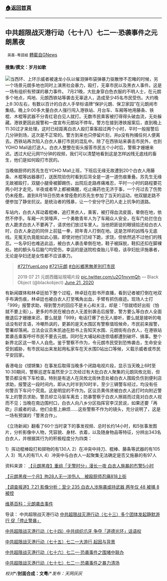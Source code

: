 ###  [:house:返回首頁](https://github.com/ourhimalayas/txt)
---


## 中共超限战灭港行动（七十八）七二一·恐袭事件之元朗黑夜
` 英喜-粵語組` [轉載自GNews](https://gnews.org/zh-hans/1593300/)

#### 搜集/撰文：岁月如歌


![](https://assets.gnews.org/wp-content/uploads/2021/10/10141-1.jpg)当西环、上环示威者被速龙小队以催泪弹布袋弹暴力驱散惨不忍睹的时候，另一个场景元朗多地也同时上演黑社会暴力，殴打，无辜市民以及黑衣人事件。这是一场有组织有预谋的暴力事件。
7月21晚，大批身穿白色衣服的不明人士，在元朗多个地点，鸡地、元朗西铁站等袭击无辜途人，造成至少45名市民受伤。大约晚上8:30左右，有数以百计的白衣人手举标语牌“保护元朗、保卫家园”在元朗闹市集结。晚上9:00多大量白衣人强行闯入港铁站、月台车、车厢等地用藤条、铁棍、木棍等武器不分青红皂白见人就打。无数市民乘客被打得得头破血流，无处躲藏。港铁更因此报警和一度宣布元朗站不停车。警方在接到港铁报案后，直到晚上11:30过才来处理，这时已经距离白衣人殴打乘客超过两个小时，平时一般报警后几分钟到场，这次是不正常的。警方到来也只停留片刻，并p没有拘捕任何人便离去。西铁站再次陷入白衣人暴打市民的混乱中。除了在西铁站来袭击市民外，也到YOHO Mall追打途人。白衣人整整在街头报答市民五个小时后，警察才姗姗来迟。透过大纪元网11分钟的视频，我们可以清楚地看到这是怎样凶残无底线的畜生，他们是如何殴打市民的。



当晚做厨师的苏先生在YOHO Mall上班，下班后无缘无故遭到20个白衣人用藤条、木棍等凶器暴打，送医院验伤时看到后背全是一道一道伤痕重叠。苏先生无缘无故被殴打，双腿小腿骨被脚踢伤，出院后走路疼痛难忍，平时一小时的路程要花两小时才走完。半夜或者早上都被痛醒，吃止痛药也无济于事，一个月过去了伤势仍未痊愈。直到8月18日伤势未曾痊愈的苏先生参加了当天的运动，他双腿走路不便参加了静坐抗议。是统治者的残暴，让一个安分守己的人走上抗争的道路。

车站内，白衣人挥动着棍棒，追打黑衣人，乘客，被打得血流皮面，晕倒在地，依然不停手。车厢一片哭嚎声，一个勇敢青年人为了车厢众人安全，在车门处拦住白衣人跪求白衣人不要再了，请求他们放过车里人。当他把匪徒的眼镜拾还给白衣人时，白衣人身边的同伴上前猛一拳，把年青人打倒在地。这是怎样的凶残与无底线。无冤无仇竟能如此心狠。即使对他们已经下跪，求饶，但依然逃不过他们的残忍。一名孕妇也难逃此运，被白衣人袭击晕倒在地，鞋子被踩脱，鞋扣还扣在脚裸处。她的额头与后脑勺均受伤，幸运的是送院检查胎儿平稳，该孕妇批评施暴者，无论是孕妇还是女性都不应该暴力。



> [#721YuenLong](https://twitter.com/hashtag/721YuenLong?src=hash&amp;ref_src=twsrc%5Etfw) [#721元朗](https://twitter.com/hashtag/721%E5%85%83%E6%9C%97?src=hash&amp;ref_src=twsrc%5Etfw) [#白衫鄉黑無差別打市民](https://twitter.com/hashtag/%E7%99%BD%E8%A1%AB%E9%84%89%E9%BB%91%E7%84%A1%E5%B7%AE%E5%88%A5%E6%89%93%E5%B8%82%E6%B0%91?src=hash&amp;ref_src=twsrc%5Etfw) 
> 
> 2019 07 21 元朗西鐵站現場片段 [pic.twitter.com/u2O1nvvmQh](https://t.co/u2O1nvvmQh)
> — Black Object (@bIackobject) [June 21, 2020](https://twitter.com/bIackobject/status/1274560593618329600?ref_src=twsrc%5Etfw)



有新闻媒体和林卓廷拍下整个过程，林卓廷在脸书开直播，看到记者被打倒在地双手布满伤痕，林卓廷也被白衣人打至嘴角出血，手臂有抓伤痕迹。现场人士打「999」报警求助，得到警方的回应不是关心和关注，却是：「惊就唔好出街（怕就不要上街）」。更多的市民在被白衣人无差别袭击后报警，警方要么等白衣人全面撤退后才姗姗来迟，要么就是「999」电话打爆了也无人接听，要么就是接听的电话没有好言语，冷嘲热讽的，更甚的是天水围区有警察值班候命，市民前来报警，警署却落闸。立法会议员朱凯迪在脸书上告知天水围、元朗街有白衣人，在港铁站累袭击乘客呼吁市民不要去元朗。同时在大埔站和连侬墙都遭到破坏、搞事。整个新界北区这一带人人自危。鉴于警察不作为，令元朗市民受到恐怖袭击，生命安全受到威胁，有市民站出来发起用私家车在天水围D站出口等候，义载示威者或市民平安回家。

香港电台《铿锵集》在事发后取得当晚多个闭路电视片段，显示当天晚上6时至10:30期间，警察巡逻车虽然至少三次经过有大批白衣人聚集的元朗凤攸北街，但警员都没有下车检查。特别是有途人在凤攸北街休息处被白衣人围殴负伤到便利店求助，报警这一段时间内，即从九时半到10时半，至少三辆警车经过，均没有任何警员下车问个究竟。这是明显的不作为。区议员黄伟贤被白衣人追打时向附近警车上的警员求助，警员却立马驱车离去；防暴警察于白衣人擦肩而过竟对白衣人视而不见；当晚在南边围村口，白衣人向八乡分区指挥官李汉民说，如果还要「再砍」示威者的话，他们会惹上麻烦……这些警察不作为的镜头，充分说明了，这是一场有预谋的「警黑合作」。

《立场新闻》翻看了60个当时录下的事发视频、总时长约14小时，和5张事发图片，分析影像中人物，凭容貌、身材、衣着，以及随身物品等特征，分辨出343名白衣人，并根据其行为的积极程度分为四类：

1）挥动棍棒殴打和掷物的有130人
2）在冲突中持刀、棍棒、藤条等武器的有105人
3）骂人的有11人
4）冲突中与白衣人一起聚集无法确定是否又施暴的有97人

资料来源：
[【元朗黑夜】重组「无警时分」漫长一夜 白衣人施暴的冇警5小时](https://www.hk01.com/%E7%A4%BE%E6%9C%83%E6%96%B0%E8%81%9E/354982/%E5%85%83%E6%9C%97%E9%BB%91%E5%A4%9C-%E9%87%8D%E7%B5%84-%E7%84%A1%E8%AD%A6%E6%99%82%E5%88%86-%E6%BC%AB%E9%95%B7%E4%B8%80%E5%A4%9C-%E7%99%BD%E8%A1%A3%E4%BA%BA%E6%96%BD%E6%9A%B4%E7%9A%84%E5%86%87%E8%AD%A65%E5%B0%8F%E6%99%82)

[【元朗黑夜一个月】拘28人无一涉伤人　被殴厨师忍痛818上街](https://www.hk01.com/%E7%AA%81%E7%99%BC/365820/%E5%85%83%E6%9C%97%E9%BB%91%E5%A4%9C%E4%B8%80%E5%80%8B%E6%9C%88-%E6%8B%9828%E4%BA%BA%E7%84%A1%E4%B8%80%E6%B6%89%E5%82%B7%E4%BA%BA-%E8%A2%AB%E6%AF%86%E5%BB%9A%E5%B8%AB%E5%BF%8D%E7%97%9B818%E4%B8%8A%E8%A1%97)

[【调查报道】7.21 影像分析：至少 235 白衣人涉施袭或持武器 两年仅 48 被捕 8 被控](https://www.thestandnews.com/politics/%E8%AA%BF%E6%9F%A5%E5%A0%B1%E9%81%93-721-%E5%BD%B1%E5%83%8F%E5%88%86%E6%9E%90%E8%87%B3%E5%B0%91-235-%E7%99%BD%E8%A1%A3%E4%BA%BA%E6%B6%89%E6%96%BD%E8%A5%B2%E6%88%96%E6%8C%81%E6%AD%A6%E5%99%A8-%E5%85%A9%E5%B9%B4%E5%83%85-48-%E8%A2%AB%E6%8D%95-8-%E8%A2%AB%E6%8E%A7)

[维基百科：元朗袭击事件](https://zh.m.wikipedia.org/wiki/%E5%85%83%E6%9C%97%E8%A5%B2%E6%93%8A%E4%BA%8B%E4%BB%B6)

导读：
中共超限战灭港行动
[中共超限战灭港行动（七十三）多个团体发起静默游行 促「停止警暴」](https://gnews.org/zh-hans/1534195/)

[中共超限战灭港行动（七十四）中共组织爪牙 争夺「道德光环」话语权](https://gnews.org/zh-hans/1539901/)

[中共超限战灭港行动（七十五）七二一大游行 起因与背景](https://gnews.org/zh-hans/1563774/)

[中共超限战灭港行动（七十六）七二一](https://gnews.org/zh-hans/1573037/)[·恐袭事件之围堵中联办](https://gnews.org/zh-hans/1573037/)

[中共超限战灭港行动（七十七）七二一](https://gnews.org/zh-hans/1583940/)[·恐袭事件之暴力清场](https://gnews.org/zh-hans/1583940/)

*校对**/**封面合成：文粤**/**发布：天网灰灰*
